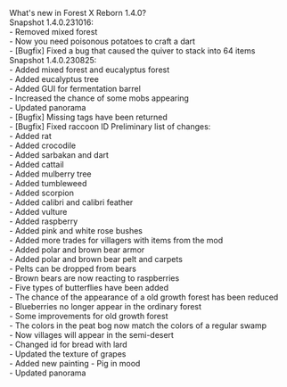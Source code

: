What's new in Forest X Reborn 1.4.0?<br />
Snapshot 1.4.0.231016:
<br /> - Removed mixed forest
<br /> - Now you need poisonous potatoes to craft a dart
<br /> - [Bugfix] Fixed a bug that caused the quiver to stack into 64 items
Snapshot 1.4.0.230825:
<br /> - Added mixed forest and eucalyptus forest
<br /> - Added eucalyptus tree
<br /> - Added GUI for fermentation barrel
<br /> - Increased the chance of some mobs appearing
<br /> - Updated panorama
<br /> - [Bugfix] Missing tags have been returned
<br /> - [Bugfix] Fixed raccoon ID
Preliminary list of changes:
<br /> - Added rat
<br /> - Added crocodile
<br /> - Added sarbakan and dart
<br /> - Added cattail
<br /> - Added mulberry tree
<br /> - Added tumbleweed
<br /> - Added scorpion
<br /> - Added calibri and calibri feather
<br /> - Added vulture
<br /> - Added raspberry
<br /> - Added pink and white rose bushes
<br /> - Added more trades for villagers with items from the mod
<br /> - Added polar and brown bear armor
<br /> - Added polar and brown bear pelt and carpets
<br /> - Pelts can be dropped from bears
<br /> - Brown bears are now reacting to raspberries
<br /> - Five types of butterflies have been added
<br /> - The chance of the appearance of a old growth forest has been reduced
<br /> - Blueberries no longer appear in the ordinary forest
<br /> - Some improvements for old growth forest
<br /> - The colors in the peat bog now match the colors of a regular swamp
<br /> - Now villages will appear in the semi-desert
<br /> - Changed id for bread with lard
<br /> - Updated the texture of grapes
<br /> - Added new painting - Pig in mood
<br /> - Updated panorama